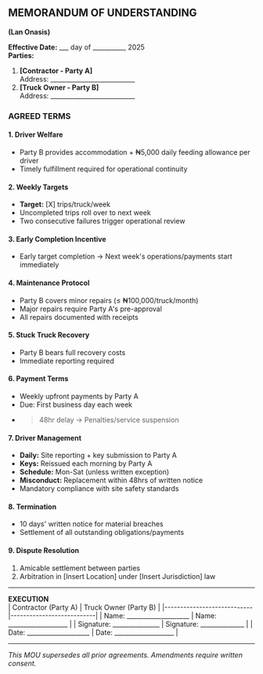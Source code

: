 ## MEMORANDUM OF UNDERSTANDING  
**(Lan Onasis)**

**Effective Date:** ___ day of __________, 2025  
**Parties:**  
1. **[Contractor - Party A]**  
   Address: ___________________________  
2. **[Truck Owner - Party B]**  
   Address: ___________________________  

### AGREED TERMS

#### 1. Driver Welfare
- Party B provides accommodation + ₦5,000 daily feeding allowance per driver
- Timely fulfillment required for operational continuity

#### 2. Weekly Targets
- **Target:** [X] trips/truck/week  
- Uncompleted trips roll over to next week  
- Two consecutive failures trigger operational review

#### 3. Early Completion Incentive
- Early target completion → Next week's operations/payments start immediately

#### 4. Maintenance Protocol
- Party B covers minor repairs (≤ ₦100,000/truck/month)
- Major repairs require Party A's pre-approval
- All repairs documented with receipts

#### 5. Stuck Truck Recovery
- Party B bears full recovery costs
- Immediate reporting required

#### 6. Payment Terms
- Weekly upfront payments by Party A
- Due: First business day each week
- >48hr delay → Penalties/service suspension

#### 7. Driver Management
- **Daily:** Site reporting + key submission to Party A
- **Keys:** Reissued each morning by Party A
- **Schedule:** Mon-Sat (unless written exception)
- **Misconduct:** Replacement within 48hrs of written notice
- Mandatory compliance with site safety standards

#### 8. Termination
- 10 days' written notice for material breaches
- Settlement of all outstanding obligations/payments

#### 9. Dispute Resolution
1. Amicable settlement between parties  
2. Arbitration in [Insert Location] under [Insert Jurisdiction] law  

---

**EXECUTION**  
| Contractor (Party A)       | Truck Owner (Party B)     |
|----------------------------|---------------------------|
| Name: ____________________ | Name: ___________________ |
| Signature: _______________ | Signature: ______________ |
| Date: ____________________ | Date: ___________________ |

---

*This MOU supersedes all prior agreements. Amendments require written consent.*